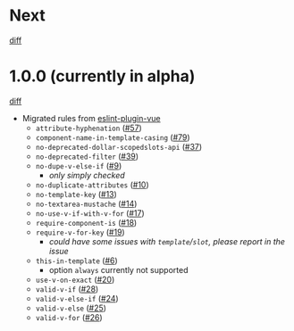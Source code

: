# Next

[diff](https://github.com/Shinigami92/eslint-plugin-vue-pug-sfc/compare/main...main)

# 1.0.0 (currently in alpha)

[diff](https://github.com/Shinigami92/eslint-plugin-vue-pug-sfc/compare/e1dcc9f1e2ffb75e1726782d5df7978e424e4705...main)

- Migrated rules from [eslint-plugin-vue](https://github.com/vuejs/eslint-plugin-vue)
  - `attribute-hyphenation` ([#57])
  - `component-name-in-template-casing` ([#79])
  - `no-deprecated-dollar-scopedslots-api` ([#37])
  - `no-deprecated-filter` ([#39])
  - `no-dupe-v-else-if` ([#9])
    - _only simply checked_
  - `no-duplicate-attributes` ([#10])
  - `no-template-key` ([#13])
  - `no-textarea-mustache` ([#14])
  - `no-use-v-if-with-v-for` ([#17])
  - `require-component-is` ([#18])
  - `require-v-for-key` ([#19])
    - _could have some issues with `template`/`slot`, please report in the issue_
  - `this-in-template` ([#6])
    - option `always` currently not supported
  - `use-v-on-exact` ([#20])
  - `valid-v-if` ([#28])
  - `valid-v-else-if` ([#24])
  - `valid-v-else` ([#25])
  - `valid-v-for` ([#26])

[#6]: https://github.com/Shinigami92/eslint-plugin-vue-pug-sfc/issues/6
[#9]: https://github.com/Shinigami92/eslint-plugin-vue-pug-sfc/issues/9
[#10]: https://github.com/Shinigami92/eslint-plugin-vue-pug-sfc/issues/10
[#13]: https://github.com/Shinigami92/eslint-plugin-vue-pug-sfc/issues/13
[#14]: https://github.com/Shinigami92/eslint-plugin-vue-pug-sfc/issues/14
[#17]: https://github.com/Shinigami92/eslint-plugin-vue-pug-sfc/issues/17
[#18]: https://github.com/Shinigami92/eslint-plugin-vue-pug-sfc/issues/18
[#19]: https://github.com/Shinigami92/eslint-plugin-vue-pug-sfc/issues/19
[#20]: https://github.com/Shinigami92/eslint-plugin-vue-pug-sfc/issues/20
[#24]: https://github.com/Shinigami92/eslint-plugin-vue-pug-sfc/issues/24
[#25]: https://github.com/Shinigami92/eslint-plugin-vue-pug-sfc/issues/25
[#26]: https://github.com/Shinigami92/eslint-plugin-vue-pug-sfc/issues/26
[#28]: https://github.com/Shinigami92/eslint-plugin-vue-pug-sfc/issues/28
[#37]: https://github.com/Shinigami92/eslint-plugin-vue-pug-sfc/issues/37
[#39]: https://github.com/Shinigami92/eslint-plugin-vue-pug-sfc/issues/39
[#57]: https://github.com/Shinigami92/eslint-plugin-vue-pug-sfc/issues/57
[#79]: https://github.com/Shinigami92/eslint-plugin-vue-pug-sfc/issues/79
